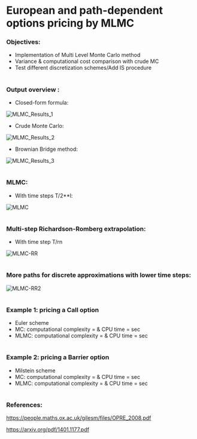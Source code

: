 # European and path-dependent options pricing by MLMC

### Objectives:

- Implementation of Multi Level Monte Carlo method
- Variance & computational cost comparison with crude MC
- Test different discretization schemes/Add IS procedure

#
### Output overview :

- Closed-form formula:

![MLMC_Results_1](https://user-images.githubusercontent.com/56386159/134658050-b15903d5-766b-49aa-9556-698b54aad12d.PNG)


- Crude Monte Carlo:

![MLMC_Results_2](https://user-images.githubusercontent.com/56386159/134658006-8c886b0a-92cd-4688-8419-e3b68a484a82.PNG)


- Brownian Bridge method:

![MLMC_Results_3](https://user-images.githubusercontent.com/56386159/134657856-cca8a6ae-5dd1-4e54-9a43-bc0547875a9d.PNG)


#
### MLMC:

- With time steps T/2**l:

![MLMC](https://user-images.githubusercontent.com/56386159/149523617-dca391f4-d48a-4ca9-87ab-bd75d9814bab.PNG)

#
### Multi-step Richardson-Romberg extrapolation:

- With time step T/rn

![MLMC-RR](https://user-images.githubusercontent.com/56386159/153062615-8a766c2f-424c-4ee0-ba09-9f24ce893e6a.PNG)

#
### More paths for discrete approximations with lower time steps:

![MLMC-RR2](https://user-images.githubusercontent.com/56386159/153203285-7a750c3e-cc44-41de-9654-0ecd173ce888.PNG)


#
### Example 1: pricing a Call option

- Euler scheme
- MC: computational complexity = & CPU time = sec
- MLMC: computational complexity = & CPU time = sec

#
### Example 2: pricing a Barrier option

- Milstein scheme
- MC: computational complexity = & CPU time = sec
- MLMC: computational complexity = & CPU time = sec

#
### References:

https://people.maths.ox.ac.uk/gilesm/files/OPRE_2008.pdf

https://arxiv.org/pdf/1401.1177.pdf


